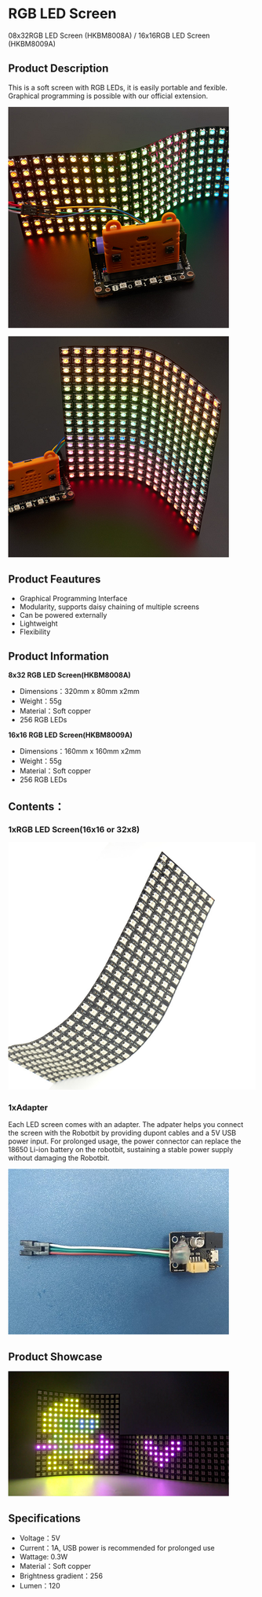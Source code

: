 # RGB LED Screen

08x32RGB LED Screen (HKBM8008A) / 16x16RGB LED Screen (HKBM8009A)

## Product Description

This is a soft screen with RGB LEDs, it is easily portable and fexible. Graphical programming is possible with our official extension.

![](./LEDMatrix/zhanshi_2.png)

![](./LEDMatrix/rshiyitu_2.png)

## Product Feautures

- Graphical Programming Interface
- Modularity, supports daisy chaining of multiple screens
- Can be powered externally
- Lightweight
- Flexibility

## Product Information
 
__8x32 RGB LED Screen(HKBM8008A)__

- Dimensions：320mm x 80mm x2mm
- Weight：55g
- Material：Soft copper
- 256 RGB LEDs

__16x16 RGB LED Screen(HKBM8009A)__

- Dimensions：160mm x 160mm x2mm
- Weight：55g
- Material：Soft copper
- 256 RGB LEDs

## Contents：

### 1xRGB LED Screen(16x16 or 32x8)

![](./LEDMatrix/zhanshi_1.png)

### 1xAdapter

Each LED screen comes with an adapter. The adpater helps you connect the screen with the Robotbit by providing dupont cables and a 5V USB power input. For prolonged usage, the power connector can replace the 18650 Li-ion battery on the robotbit, sustaining a stable power supply without damaging the Robotbit.

![](./LEDMatrix/f.jpg)

## Product Showcase

![](./LEDMatrix/show2.png)

## Specifications 

- Voltage：5V
- Current：1A, USB power is recommended for prolonged use
- Wattage: 0.3W
- Material：Soft copper
- Brightness gradient：256
- Lumen：120

